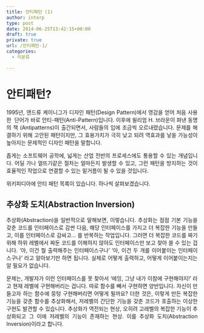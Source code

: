 ```yaml
---
title: 안티패턴 (1)
author: interp
type: post
date: 2014-06-25T13:42:15+00:00
draft: true
private: true
url: /안티패턴-1/
categories:
  - 미분류

---
```

# 안티패턴?

<p style="text-align: justify;">
  1995년, 앤드류 케이니그가 디자인 패턴(Design Pattern)에서 영감을 얻어 처음 사용한&nbsp; 단어가 바로 안티-패턴(Anti-Pattern)입니다. 이후에 윌리엄 H. 브라운이 펴낸 동명의 책 (Antipatterns)이 출간되면서, 사람들의 입에 조금씩 오르내렸습니다. 문제를 해결하기 위해 고안된 패턴이지만, 그 효용가치가 극히 낮고 되려 역효과를 낳을 가능성이 높아지는 문제적인 디자인 패턴을 말합니다.
</p>

<p style="text-align: justify;">
  좁게는 소프트웨어 공학에, 넓게는 산업 전반의 프로세스에도 통용할 수 있는 개념입니다. 어딜 가나 얼뜨기같은 절차는 얼마든지 발생할 수 있고, 그런 패턴을 방지하는 것이 효율적인 작업으로 연결할 수 있는 밑거름이 될 수 있을 것입니다.
</p>

위키피디아에 안티 패턴 목록이 있습니다. 하나씩 살펴보겠습니다.&nbsp;

## 추상화 도치(Abstraction Inversion)

<p style="text-align: justify;">
  추상화(Abstraction)을 일반적으로 말해보면, 이렇습니다.&nbsp;추상화는 점점 기본 기능을 갖춘 코드를 인터페이스로 감싼 다음, 해당 인터페이스를 가지고 더 복잡한 기능을 만들고, 이를 인터페이스로 감싸고&#8230; 를 반복하는 작업입니다. 그러면 더 복잡한 코드를 짜기 위해 하위 레벨에서 짜둔 코드를 이해하지 않아도 인터페이스만 보고 찾아 쓸 수 있는 겁니다. &#8216;아, 이건 뭘 출력해주는 인터페이스구나&#8217; &#8216;아, 이건 두 개를 이어붙이는 인터페이스구나&#8217; 라고 알아보기만 하면 됩니다. 실제로 어떻게 출력하고, 어떻게 이어붙이는지는 알 필요가 없습니다.
</p>

<p style="text-align: justify;">
  문제는, 개발자가 이런 인터페이스를 못 찾아서 &#8216;에잉, 그냥 내가 이참에 구현해야지!&#8217; 라고 현재 레벨에 구현해버리는 겁니다. 따로 함수를 빼서 구현하면 양반입니다. 자신이 만들고자 하는 함수에 뭉텅 구현해버리면 어떻게 될까요? 더한 것은, 이렇게 만든 복잡한 기능을 갖춘 함수를 추상화해서, 저레벨의 간단한 기능을 갖춘 코드가 호출하는 이상한 구현도 발견할 수 있습니다.&nbsp;추상화가 역전되는 현상, 오히려 고레벨의 복잡한 기능이 추상화되고&nbsp;그 이에 저레벨의 기능이 존재하는 현상. 이를 추상화 도치(Abstraction Inversion)이라고 합니다.
</p>

<p style="text-align: justify;">
</p>